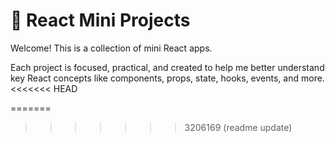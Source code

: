 # 🌟 React Mini Projects

Welcome! This is a collection of mini React apps.

Each project is focused, practical, and created to help me better understand key React concepts like components, props, state, hooks, events, and more.
<<<<<<< HEAD


=======
>>>>>>> 3206169 (readme update)
